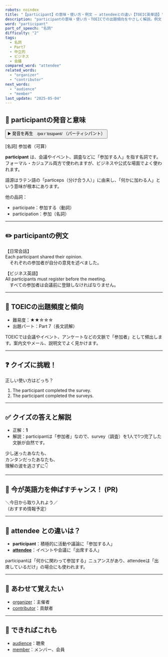 ```yaml
---
robots: noindex
title: "【participant】の意味・使い方・例文 ― attendeeとの違い【TOEIC英単語】"
description: "participantの意味・使い方・TOEICでの出題傾向をやさしく解説。例文・クイズ付きでattendeeとの違いもわかりやすく学べます。"
word: "participant"
part_of_speech: "名詞"
difficulty: "2"
tags:
  - 名詞
  - Part7
  - 中立的
  - ビジネス
  - 会議
compared_word: "attendee"
related_words:
  - "organizer"
  - "contributor"
next_words:
  - "audience"
  - "member"
last_update: "2025-05-04"
---
```


## 🔰 participantの発音と意味

<button class="play-audio" onclick="playTTS('participant')">
  <span class="play-audio-main">
    ▶️ 発音を再生　/pɑːrˈtɪsɪpənt/
  </span>
  <span class="play-audio-sub">
    （パーティシパント）
  </span>
</button>

[名詞] 参加者（可算）

**participant** は、会議やイベント、調査などに「参加する人」を指す名詞です。  
フォーマル・カジュアル両方で使われますが、ビジネスや公式な場面でよく使われます。

語源はラテン語の「particeps（分け合う人）」に由来し、「何かに加わる人」という意味が根本にあります。

他の品詞：  
- participate：参加する（動詞）
- participation：参加（名詞）

---

## ✏️ participantの例文

【日常会話】  
Each participant shared their opinion.  
　それぞれの参加者が自分の意見を述べました。

【ビジネス英語】  
All participants must register before the meeting.  
　すべての参加者は会議前に登録しなければなりません。

---

## 🎯 TOEICの出題頻度と傾向

- 難易度：★★☆☆☆
- 出題パート：Part 7（長文読解）

TOEICでは会議やイベント、アンケートなどの文脈で「参加者」として頻出します。案内文やメール、説明文でよく見かけます。

---

## ❓ クイズに挑戦！

正しい使い方はどっち？

1. The participant completed the survey.  
2. The participant completed the surveys.

---

## ✅ クイズの答えと解説

- 正解：**1**
- 解説：participantは「参加者」なので、survey（調査）を1人で1つ完了した文脈が自然です。

少し迷ったあなたも、  
カンタンだったあなたも、  
理解の波を逃さずに👇️

---

## 🚀 今が英語力を伸ばすチャンス！ (PR)

<div class="info-center">
＼今日から取り入れよう／<br>  
（おすすめ情報予定）
</div>

---

## 🤔  attendee との違いは？

- **participant**：積極的に活動や議論に「参加する人」
- **[attendee](/word/attendee)**：イベントや会議に「出席する人」

participantは「何かに関わって参加する」ニュアンスがあり、attendeeは「出席しているだけ」の場合にも使われます。

---

## 🧩 あわせて覚えたい

- [organizer](/word/organizer)：主催者
- [contributor](/word/contributor)：貢献者

---

## 📖 できればこれも

- [audience](/word/audience)：聴衆
- [member](/word/member)：メンバー、会員

<!-- cvid: aid14_bid21 -->
